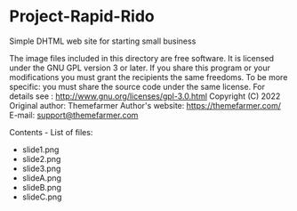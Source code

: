 # Project-Rapid-Rido
Simple DHTML web site for starting small business

The image files included in this directory are free software. It is licensed under the GNU GPL version 3 or later. If you share this program or your modifications you must grant the recipients the same freedoms. To be more specific: you must share the source code under the same license. For details see : http://www.gnu.org/licenses/gpl-3.0.html
Copyright (C) 2022
Original author: Themefarmer
Author's website: https://themefarmer.com/
E-mail: support@themefarmer.com

Contents - List of files: 
- slide1.png
- slide2.png
- slide3.png
- slideA.png
- slideB.png
- slideC.png
